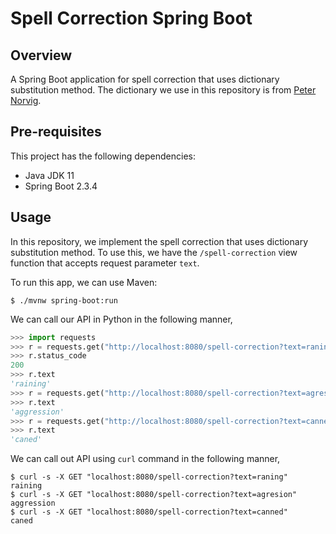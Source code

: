 # Spell Correction Spring Boot

## Overview

A Spring Boot application for spell correction that uses dictionary substitution method. The dictionary we use in this repository is from [Peter Norvig](https://norvig.com/ngrams/spell-errors.txt).

## Pre-requisites

This project has the following dependencies:

* Java JDK 11
* Spring Boot 2.3.4

## Usage

In this repository, we implement the spell correction that uses dictionary substitution method. To use this, we have the `/spell-correction` view function that accepts request parameter `text`.

To run this app, we can use Maven:

```buildoutcfg
$ ./mvnw spring-boot:run
```

We can call our API in Python in the following manner,

```python
>>> import requests
>>> r = requests.get("http://localhost:8080/spell-correction?text=raning")
>>> r.status_code
200
>>> r.text
'raining'
>>> r = requests.get("http://localhost:8080/spell-correction?text=agresion")
>>> r.text
'aggression'
>>> r = requests.get("http://localhost:8080/spell-correction?text=canned")
>>> r.text
'caned'
```

We can call out API using `curl` command in the following manner,

```buildoutcfg
$ curl -s -X GET "localhost:8080/spell-correction?text=raning"
raining
$ curl -s -X GET "localhost:8080/spell-correction?text=agresion"
aggression
$ curl -s -X GET "localhost:8080/spell-correction?text=canned"
caned
```